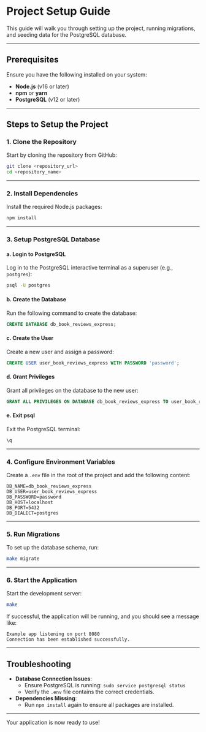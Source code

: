 # Project Setup Guide

This guide will walk you through setting up the project, running migrations, and seeding data for the PostgreSQL database.

---

## Prerequisites

Ensure you have the following installed on your system:

- **Node.js** (v16 or later)
- **npm** or **yarn**
- **PostgreSQL** (v12 or later)

---

## Steps to Setup the Project

### 1. Clone the Repository

Start by cloning the repository from GitHub:

```bash
git clone <repository_url>
cd <repository_name>
```

---

### 2. Install Dependencies

Install the required Node.js packages:

```bash
npm install
```

---

### 3. Setup PostgreSQL Database

#### a. Login to PostgreSQL

Log in to the PostgreSQL interactive terminal as a superuser (e.g., `postgres`):

```bash
psql -U postgres
```

#### b. Create the Database

Run the following command to create the database:

```sql
CREATE DATABASE db_book_reviews_express;
```

#### c. Create the User

Create a new user and assign a password:

```sql
CREATE USER user_book_reviews_express WITH PASSWORD 'password';
```

#### d. Grant Privileges

Grant all privileges on the database to the new user:

```sql
GRANT ALL PRIVILEGES ON DATABASE db_book_reviews_express TO user_book_reviews_express;
```

#### e. Exit psql

Exit the PostgreSQL terminal:

```bash
\q
```

---

### 4. Configure Environment Variables

Create a `.env` file in the root of the project and add the following content:

```env
DB_NAME=db_book_reviews_express
DB_USER=user_book_reviews_express
DB_PASSWORD=password
DB_HOST=localhost
DB_PORT=5432
DB_DIALECT=postgres
```

---

### 5. Run Migrations

To set up the database schema, run:

```bash
make migrate
```

---

### 6. Start the Application

Start the development server:

```bash
make
```

If successful, the application will be running, and you should see a message like:

```text
Example app listening on port 8080
Connection has been established successfully.
```

---

## Troubleshooting

- **Database Connection Issues**:
  - Ensure PostgreSQL is running: `sudo service postgresql status`
  - Verify the `.env` file contains the correct credentials.
- **Dependencies Missing**:
  - Run `npm install` again to ensure all packages are installed.

---

Your application is now ready to use!
